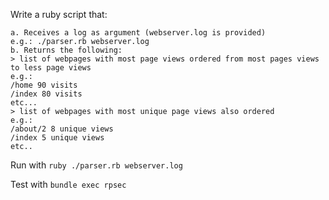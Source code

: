 Write a ruby script that:

    a. Receives a log as argument (webserver.log is provided)
    e.g.: ./parser.rb webserver.log
    b. Returns the following:
    > list of webpages with most page views ordered from most pages views to less page views
    e.g.:
    /home 90 visits
    /index 80 visits
    etc...
    > list of webpages with most unique page views also ordered
    e.g.:
    /about/2 8 unique views
    /index 5 unique views
    etc..

Run with `ruby ./parser.rb webserver.log`

Test with `bundle exec rpsec`
